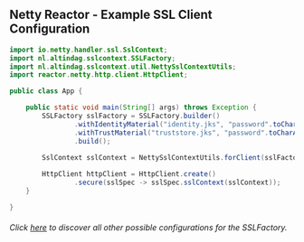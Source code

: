 ## Netty Reactor - Example SSL Client Configuration

```java
import io.netty.handler.ssl.SslContext;
import nl.altindag.sslcontext.SSLFactory;
import nl.altindag.sslcontext.util.NettySslContextUtils;
import reactor.netty.http.client.HttpClient;

public class App {

    public static void main(String[] args) throws Exception {
        SSLFactory sslFactory = SSLFactory.builder()
                .withIdentityMaterial("identity.jks", "password".toCharArray())
                .withTrustMaterial("truststore.jks", "password".toCharArray())
                .build();

        SslContext sslContext = NettySslContextUtils.forClient(sslFactory).build();
        
        HttpClient httpClient = HttpClient.create()
                .secure(sslSpec -> sslSpec.sslContext(sslContext));
    }

}
```
###### Click [here](../usage.html) to discover all other possible configurations for the SSLFactory.